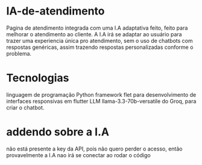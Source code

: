 # IA-de-atendimento
Pagina de atendimento integrada com uma I.A adaptativa feito, feito para melhorar o atendimento ao cliente. A I.A irá se adaptar ao usuário para trazer uma experiencia única pro atendimento, sem o uso de chatbots com respostas genéricas, assim trazendo respostas personalizadas conforme o problema.

# Tecnologias
linguagem de programação Python
framework flet para desenvolvimento de interfaces responsivas em flutter
LLM llama-3.3-70b-versatile do Groq, para criar o chatbot.

# addendo sobre a I.A
não está presente a key da API, pois não quero perder o acesso, então provavelmente a I.A nao irá se conectar ao rodar o código
